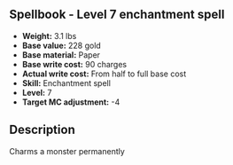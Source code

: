 ## Spellbook - Level 7 enchantment spell
- **Weight:** 3.1 lbs
- **Base value:** 228 gold
- **Base material:** Paper
- **Base write cost:** 90 charges
- **Actual write cost:** From half to full base cost
- **Skill:** Enchantment spell
- **Level:** 7
- **Target MC adjustment:** -4
## Description
Charms a monster permanently

